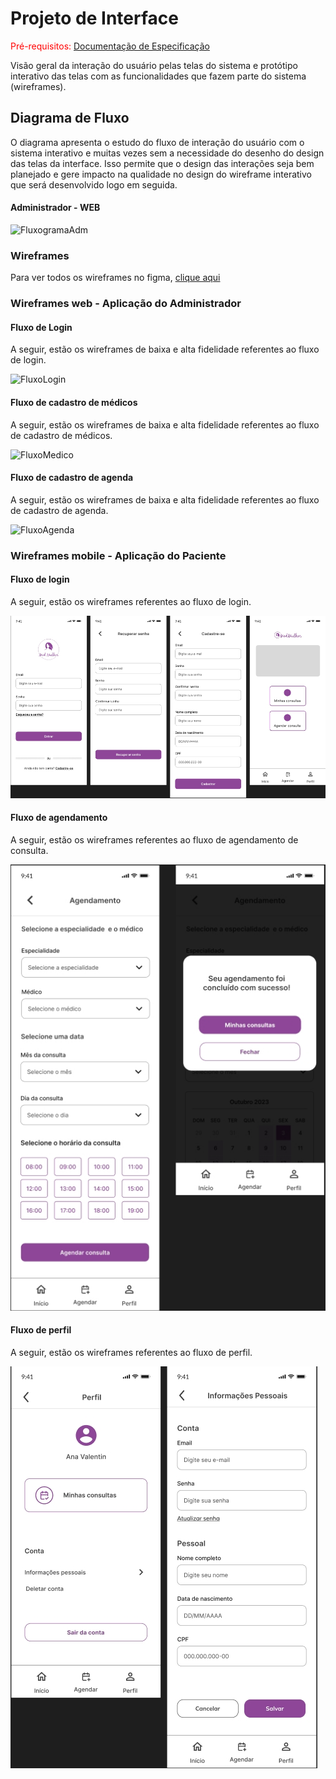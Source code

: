 
# Projeto de Interface

<span style="color:red">Pré-requisitos: <a href="2-Especificação do Projeto.md"> Documentação de Especificação</a></span>

Visão geral da interação do usuário pelas telas do sistema e protótipo interativo das telas com as funcionalidades que fazem parte do sistema (wireframes).

## Diagrama de Fluxo

O diagrama apresenta o estudo do fluxo de interação do usuário com o sistema interativo e  muitas vezes sem a necessidade do desenho do design das telas da interface. Isso permite que o design das interações seja bem planejado e gere impacto na qualidade no design do wireframe interativo que será desenvolvido logo em seguida.
#### Administrador - WEB
![FluxogramaAdm](https://github.com/ICEI-PUC-Minas-PMV-ADS/pmv-ads-2023-1-e3-proj-mov-t2-sebo-e3/assets/89920953/27446523-cf11-4b74-bda8-4f40d10f103c)

### Wireframes
Para ver todos os wireframes no figma, <a href="https://www.figma.com/file/T6T3GDcaRh5hKlcHXE5F9y/Projeto-de-interface---MedMulher?type=design&node-id=0%3A1&mode=design&t=kuy3jH00eXbJR405-1">clique aqui</a>


### Wireframes web - Aplicação do Administrador
#### Fluxo de Login
A seguir, estão os wireframes de baixa e alta fidelidade referentes ao fluxo de login.

![FluxoLogin](https://github.com/ICEI-PUC-Minas-PMV-ADS/pmv-ads-2023-1-e3-proj-mov-t2-sebo-e3/assets/89920953/24f49817-8baf-4cda-aa88-1d06c5dd0aed)

#### Fluxo de cadastro de médicos
A seguir, estão os wireframes de baixa e alta fidelidade referentes ao fluxo de cadastro de médicos.

![FluxoMedico](https://github.com/ICEI-PUC-Minas-PMV-ADS/pmv-ads-2023-1-e3-proj-mov-t2-sebo-e3/assets/89920953/8e152f73-134b-47b5-a8bc-54b936d9822f)

#### Fluxo de cadastro de agenda
A seguir, estão os wireframes de baixa e alta fidelidade referentes ao fluxo de cadastro de agenda.

![FluxoAgenda](https://github.com/ICEI-PUC-Minas-PMV-ADS/pmv-ads-2023-1-e3-proj-mov-t2-sebo-e3/assets/89920953/ba3431e0-9c92-4fb2-8817-4e466d3a0fa0)

### Wireframes mobile - Aplicação do Paciente
#### Fluxo de login
A seguir, estão os wireframes referentes ao fluxo de login.

![FluxoLogin](https://github.com/ICEI-PUC-Minas-PMV-ADS/pmv-ads-2023-2-e4-proj-dad-t2-medmulher/blob/main/docs/img/fluxologinmobile.jpg)

#### Fluxo de agendamento
A seguir, estão os wireframes referentes ao fluxo de agendamento de consulta.

![FluxoAgendamento](https://github.com/ICEI-PUC-Minas-PMV-ADS/pmv-ads-2023-2-e4-proj-dad-t2-medmulher/blob/main/docs/img/fluxoagendamento.jpg)

#### Fluxo de perfil
A seguir, estão os wireframes referentes ao fluxo de perfil.

![FluxoPerfil](https://github.com/ICEI-PUC-Minas-PMV-ADS/pmv-ads-2023-2-e4-proj-dad-t2-medmulher/blob/main/docs/img/perfilmobile.jpg)
